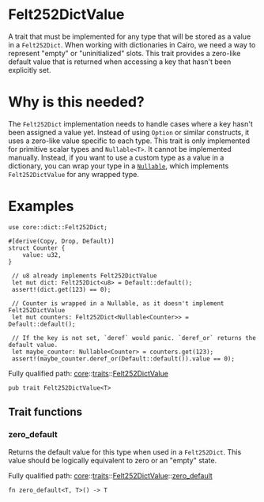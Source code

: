 # Felt252DictValue

A trait that must be implemented for any type that will be stored as a value in a `Felt252Dict`.
When working with dictionaries in Cairo, we need a way to represent "empty" or "uninitialized"
slots. This trait provides a zero-like default value that is returned when accessing a key
that hasn't been explicitly set.
# Why is this needed?

The `Felt252Dict` implementation needs to handle cases where a key hasn't been assigned a value
yet.
Instead of using `Option` or similar constructs, it uses a zero-like value specific to each
type.
This trait is only implemented for primitive scalar types and `Nullable<T>`. It cannot be
implemented manually.
Instead, if you want to use a custom type as a value in a dictionary, you can wrap your type in
a [`Nullable`](./core-nullable-Nullable.md), which implements `Felt252DictValue` for any wrapped type.
# Examples

```cairo
use core::dict::Felt252Dict;

#[derive(Copy, Drop, Default)]
struct Counter {
    value: u32,
}

 // u8 already implements Felt252DictValue
 let mut dict: Felt252Dict<u8> = Default::default();
 assert!(dict.get(123) == 0);

 // Counter is wrapped in a Nullable, as it doesn't implement Felt252DictValue
 let mut counters: Felt252Dict<Nullable<Counter>> = Default::default();

 // If the key is not set, `deref` would panic. `deref_or` returns the default value.
 let maybe_counter: Nullable<Counter> = counters.get(123);
 assert!(maybe_counter.deref_or(Default::default()).value == 0);
```

Fully qualified path: [core](./core.md)::[traits](./core-traits.md)::[Felt252DictValue](./core-traits-Felt252DictValue.md)

<pre><code class="language-cairo">pub trait Felt252DictValue&lt;T&gt;</code></pre>

## Trait functions

### zero_default

Returns the default value for this type when used in a `Felt252Dict`.
This value should be logically equivalent to zero or an "empty" state.

Fully qualified path: [core](./core.md)::[traits](./core-traits.md)::[Felt252DictValue](./core-traits-Felt252DictValue.md)::[zero_default](./core-traits-Felt252DictValue.md#zero_default)

<pre><code class="language-cairo">fn zero_default&lt;T, T&gt;() -&gt; T</code></pre>


